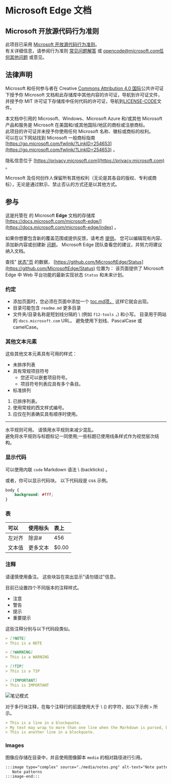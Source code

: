 # <a name="microsoft-edge-documentation"></a>Microsoft Edge 文档  

## <a name="microsoft-open-source-code-of-conduct"></a>Microsoft 开放源代码行为准则  

此项目已采用 [Microsoft 开放源代码行为准则](https://opensource.microsoft.com/codeofconduct)。  
有关详细信息，请参阅行为准则 [常见问题解答](https://opensource.microsoft.com/codeofconduct/faq) 或 [opencode@microsoft.com任何其他问题](mailto:opencode@microsoft.com) 或意见。  

## <a name="legal-notices"></a>法律声明  

Microsoft 和任何参与者在 Creative [Commons Attribution 4.0 国际](https://creativecommons.org/licenses/by/4.0/legalcode)公共许可证下授予你 Microsoft 文档和此存储库中其他内容的许可证，[](./LICENSE)导航到许可证文件，并授予你 MIT 许可证下存储库中任何代码的[](https://opensource.org/licenses/MIT)许可证，导航到[LICENSE-CODE](./LICENSE-CODE)文件。  

本文档中引用的 Microsoft、Windows、Microsoft Azure 和/或其他 Microsoft 产品和服务是 Microsoft 在美国和/或其他国际/地区的商标或注册商标。  
此项目的许可证并未授予你使用任何 Microsoft 名称、徽标或商标的权利。  
可以在以下网站找到 Microsoft 一般商标指南 [https://go.microsoft.com/fwlink/?LinkID=254653](https://go.microsoft.com/fwlink/?LinkID=254653) 。  

隐私信息位于 [https://privacy.microsoft.com](https://privacy.microsoft.com) 。  

Microsoft 及任何创作人保留所有其他权利（无论是其各自的版权、专利或商标），无论是通过默示、禁止否认的方式还是以其他方式。  

## <a name="contributing"></a>参与  

这是托管在 的 Microsoft **Edge** 文档的存储库 [https://docs.microsoft.com/microsoft-edge/](https://docs.microsoft.com/microsoft-edge/index) 。  

如果你想要包含新的覆盖范围或提供反馈，请考虑 [提供](./CONTRIBUTING.md)。  您可以编辑现有内容、添加新内容或创建新 [问题](https://github.com/MicrosoftDocs/edge-developer/issues)。  Microsoft Edge 团队查看您的建议，并努力将建议纳入文档。  

查找" [状态"页](https://developer.microsoft.com/microsoft-edge/status) 的数据，  [https://github.com/MicrosoftEdge/Status](https://github.com/MicrosoftEdge/Status) 位置为：  该页面提供了 Microsoft Edge 中 Web 平台功能的最新实现状态 `Status` 和未来计划。

### <a name="conventions"></a>约定  

*   添加页面时，您必须在页面中添加一个 [toc.md项，](./microsoft-edge/toc.yml) 这样它就会出现。
*   目录可能包含 `readme.md` 更多目录
*   文件夹/目录名称是短划线分隔的 \ (例如 `f12-tools` ，\) 和小写。  目录用于网站的 `docs.microsoft.com` URL。  避免使用下划线、PascalCase 或 camelCase。  

### <a name="other-text-elements"></a>其他文本元素  

这些其他文本元素具有可用的样式：  

*   未排序列表  
*   具有常规项目符号  
    *   您还可以嵌套项目符号。  
    *   项目符号列表应具有多个条目。  
*   标准排列 

1.  已排序列表。  
1.  使用常规的西文样式编号。  
1.  应仅在列表确实具有顺序时使用。  

---  

水平规则可用。  请慎用水平规则来减少混乱。  
避免将水平规则与标题标记一同使用;一些标题已使用线条样式作为视觉层次结构。  

### <a name="displaying-code"></a>显示代码  

可以使用内联 `code` Markdown 语法 \ (backticks\) 。  

或者，你可以显示代码块。  以下代码段是 css 示例。  

```css
body {
    background: #fff;
}
```  

### <a name="tables"></a>表  

| 可以 | 使用标头 | 表上 |  
|:--- |:--- |:--- |  
| 左对齐 | 除非# | 456 |  
| 文本值 | 更多文本 | $0.00 |  

### <a name="notes"></a>注释  

请谨慎使用备注。  这些块旨在突出显示"请勿错过"信息。  

目前已设置四个不同版本的注释样式。  

*   注意  
*   警告  
*   提示  
*   重要提示  

这些注释分别与以下代码段类似。  

```md
> [!NOTE]
> This is a NOTE  
```  

```md
> [!WARNING]
> This is a WARNING  
```  

```md
> [!TIP]
> This is a TIP  
```  

```md
> [!IMPORTANT]
> This is IMPORTANT  
```  

![笔记模式](./media/notes.png)

对于多行块注释，在每个注释行的前面使用大于 \ (\) 的字符，如以下示例 `>` 所示。  

```md
> This is a line in a blockquote.  
> My text may wrap to more than one line when the Markdown is parsed, but I must include all my information within a single \(sometimes very long line\) in the Markdown.  
> This is another line in a blockquote.  
```

### <a name="images"></a>Images  

图像应存储在目录中，并且使用图像脚本 `media` 的相对路径进行引用。  

<!--  `![Note patterns](media/notes.png)`  -->  

```md
:::image type="complex" source="./media/notes.png" alt-text="Note patterns" lightbox="./media/notes.png":::
   Note patterns  
:::image-end:::  
```  
